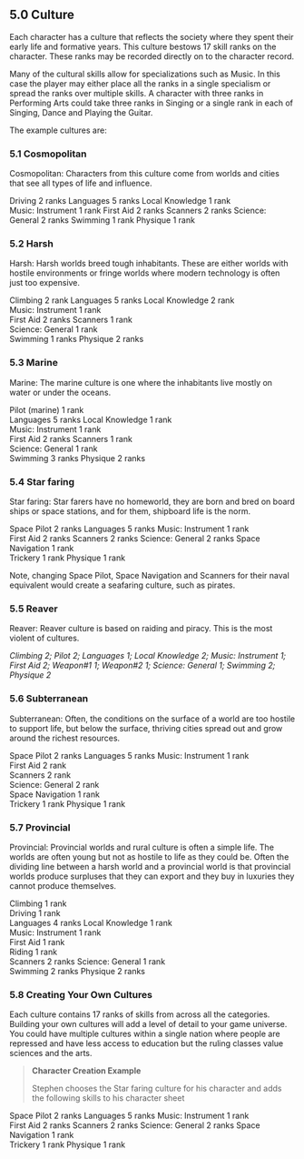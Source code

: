 ## 5.0 Culture

Each character has a culture that reflects the society where they spent 
their early life and formative years. This culture bestows 17 skill ranks 
on the character. These ranks may be recorded directly on to the character 
record.

Many of the cultural skills allow for specializations such as Music. In 
this case the player may either place all the ranks in a single specialism
or spread the ranks over multiple skills. A character with three ranks in 
Performing Arts could take three ranks in Singing or a single rank in each 
of Singing, Dance and Playing the Guitar.

The example cultures are:

### 5.1 Cosmopolitan
 
Cosmopolitan: Characters from this culture come from worlds and cities 
that see all types of life and influence.

Driving 	2 ranks	
Languages 	5 ranks
Local Knowledge 	1 rank	
Music: Instrument 	1 rank
First Aid 	2 ranks	
Scanners 	2 ranks
Science: General 	2 ranks	
Swimming 	1 rank
Physique 	1 rank

### 5.2 Harsh
 
Harsh: Harsh worlds breed tough inhabitants. These are either worlds
with hostile environments or fringe worlds where modern technology is 
often just too expensive.

Climbing 	2 rank
Languages 	5 ranks
Local Knowledge 	2 rank	
Music: Instrument 	1 rank	
First Aid 	2 ranks	
Scanners 	1 rank	
Science: General 	1 rank	
Swimming 	1 ranks	
Physique 	2 ranks

### 5.3 Marine 

Marine: The marine culture is one where the inhabitants live mostly on 
water or under the oceans.

Pilot (marine) 	1 rank	
Languages 	5 ranks
Local Knowledge 	1 rank	
Music: Instrument 	1 rank	
First Aid 	2 ranks	
Scanners 	1 rank	
Science: General 	1 rank	
Swimming 	3 ranks	
Physique 	2 ranks

### 5.4 Star faring

Star faring: Star farers have no homeworld, they are born and bred on board ships or space stations, and for them, shipboard life is the norm.

Space Pilot 	2 ranks	
Languages 	5 ranks
Music: Instrument 	1 rank	
First Aid 	2 ranks	
Scanners 	2 ranks	Science: General 	2 ranks	
Space Navigation 	1 rank	
Trickery 	1 rank
Physique 	1 rank

Note, changing Space Pilot, Space Navigation and Scanners for their naval 
equivalent would create a seafaring culture, such as pirates.

### 5.5 Reaver

Reaver: Reaver culture is based on raiding and piracy. 
This is the most violent of cultures.

*Climbing 2; 
Pilot 2; Languages 1;
Local Knowledge 2;
Music: Instrument 1;
First Aid 2;
Weapon#1 1;
Weapon#2 1; 
Science: General 1;
Swimming 2;
Physique 2*

### 5.6 Subterranean

Subterranean: Often, the conditions on the surface of a world are too 
hostile to support life, but below the surface, thriving cities spread 
out and grow around the richest resources.

Space Pilot 	2 ranks	
Languages 	5 ranks
Music: Instrument 	1 rank	
First Aid 	2 rank	
Scanners 	2 rank	
Science: General 	2 rank	
Space Navigation 	1 rank	
Trickery 	1 rank
Physique 	1 rank

### 5.7 Provincial

Provincial: Provincial worlds and rural culture is often a simple life. 
The worlds are often young but not as hostile to life as they could be. 
Often the dividing line between a harsh world and a provincial world is 
that provincial worlds produce surpluses that they can export and they 
buy in luxuries they cannot produce themselves.

Climbing 	1 rank	
Driving 	1 rank	
Languages 	4 ranks	
Local Knowledge 	1 rank	
Music: Instrument 	1 rank	
First Aid 	1 rank	
Riding 	1 rank	
Scanners 	2 ranks	
Science: General 	1 rank	
Swimming 	2 ranks	
Physique 	2 ranks

### 5.8 Creating Your Own Cultures

Each culture contains 17 ranks of skills from across all the categories. 
Building your own cultures will add a level of detail to your game universe. 
You could have multiple cultures within a single nation where people are 
repressed and have less access to education but the ruling classes value 
sciences and the arts.

> **Character Creation Example**
> 
> Stephen chooses the Star faring culture for his character and adds the
> following skills to his character sheet

Space Pilot 	2 ranks	
Languages 	5 ranks
Music: Instrument 	1 rank	
First Aid 	2 ranks	
Scanners 	2 ranks	
Science: General 	2 ranks	
Space Navigation 	1 rank	
Trickery 	1 rank
Physique 	1 rank
